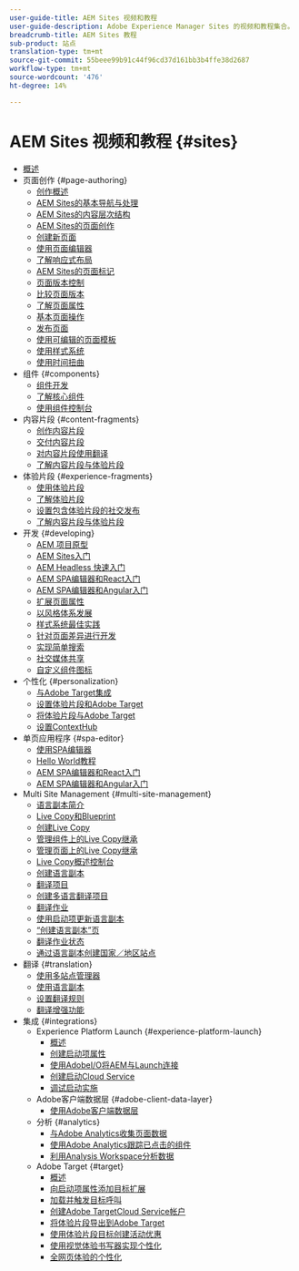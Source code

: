 ```yaml
---
user-guide-title: AEM Sites 视频和教程
user-guide-description: Adobe Experience Manager Sites 的视频和教程集合。
breadcrumb-title: AEM Sites 教程
sub-product: 站点
translation-type: tm+mt
source-git-commit: 55beee99b91c44f96cd37d161bb3b4ffe38d2687
workflow-type: tm+mt
source-wordcount: '476'
ht-degree: 14%

---
```



# AEM Sites 视频和教程 {#sites}

+ [概述](overview.md)
+ 页面创作 {#page-authoring}
   + [创作概述](page-authoring/aem-sites-authoring-overview.md)
   + [AEM Sites的基本导航与处理](page-authoring/basic-handling-sites-feature-video-use.md)
   + [AEM Sites的内容层次结构](page-authoring/content-hierarchy-feature-video-use.md)
   + [AEM Sites的页面创作](page-authoring/page-authoring-overview-feature-video-use.md)
   + [创建新页面](page-authoring/creating-page-feature-video-use.md)
   + [使用页面编辑器](page-authoring/page-editor-feature-video-use.md)
   + [了解响应式布局](page-authoring/responsive-layout-feature-video-understand.md)
   + [AEM Sites的页面标记](page-authoring/page-tagging-feature-video-use.md)
   + [页面版本控制](page-authoring/page-versioning-feature-video-use.md)
   + [比较页面版本](page-authoring/page-diff-feature-video-use.md)
   + [了解页面属性](page-authoring/page-properties-feature-video-understand.md)
   + [基本页面操作](page-authoring/page-operations-feature-video-use.md)
   + [发布页面](page-authoring/publication-management-feature-video-use.md)
   + [使用可编辑的页面模板](page-authoring/template-editor-feature-video-use.md)
   + [使用样式系统](page-authoring/style-system-feature-video-use.md)
   + [使用时间扭曲](page-authoring/timewarp-feature-video-use.md)
+ 组件 {#components}
   + [组件开发](components/component-development.md)
   + [了解核心组件](components/core-components-feature-video-understand.md)
   + [使用组件控制台](components/components-console-feature-video-use.md)
+ 内容片段 {#content-fragments}
   + [创作内容片段](content-fragments/content-fragments-feature-video-use.md)
   + [交付内容片段](content-fragments/content-fragments-delivery-feature-video-use.md)
   + [对内容片段使用翻译](content-fragments/content-fragments-translation-feature-video-use.md)
   + [了解内容片段与体验片段](content-fragments/understand-content-fragments-and-experience-fragments.md)
+ 体验片段 {#experience-fragments}
   + [使用体验片段](experience-fragments/experience-fragments-feature-video-use.md)
   + [了解体验片段](experience-fragments/experience-fragments-feature-video-understand.md)
   + [设置包含体验片段的社交发布](experience-fragments/experience-fragments-social-technical-video-setup.md)
   + [了解内容片段与体验片段](https://docs.adobe.com/content/help/en/experience-manager-learn/sites/content-fragments/understand-content-fragments-and-experience-fragments.html)
+ 开发 {#developing}
   + [AEM 项目原型](developing/aem-project-archetype.md)
   + [AEM Sites入门](https://docs.adobe.com/content/help/en/experience-manager-learn/getting-started-wknd-tutorial-develop/overview.html)
   + [AEM Headless 快速入门](https://docs.adobe.com/content/help/en/experience-manager-learn/getting-started-with-aem-headless/overview.html)
   + [AEM SPA编辑器和React入门](https://docs.adobe.com/content/help/en/experience-manager-learn/spa-react-tutorial/overview.html)
   + [AEM SPA编辑器和Angular入门](https://docs.adobe.com/content/help/en/experience-manager-learn/spa-angular-tutorial/overview.html)
   + [扩展页面属性](developing/page-properties-technical-video-develop.md)
   + [以风格体系发展](developing/style-system-technical-video-understand.md)
   + [样式系统最佳实践](developing/style-organization-style-system-understand-article.md)
   + [针对页面差异进行开发](developing/page-diff-technical-video-develop.md)
   + [实现简单搜索](developing/search-tutorial-develop.md)
   + [社交媒体共享](developing/social-media-sharing-technical-video-use.md)
   + [自定义组件图标](developing/component-icons-technical-video-develop.md)
+ 个性化 {#personalization}
   + [与Adobe Target集成](https://helpx.adobe.com/marketing-cloud/how-to/aem-target.html)
   + [设置体验片段和Adobe Target](personalization/experience-fragment-target-technical-video-setup.md)
   + [将体验片段与Adobe Target](personalization/experience-fragment-target-offer-feature-video-use.md)
   + [设置ContextHub](personalization/context-hub-technical-video-setup.md)
+ 单页应用程序 {#spa-editor}
   + [使用SPA编辑器](spa-editor/spa-editor-framework-feature-video-use.md)
   + [Hello World教程](spa-editor/spa-editor-helloworld-tutorial-use.md)
   + [AEM SPA编辑器和React入门](https://docs.adobe.com/content/help/en/experience-manager-learn/spa-react-tutorial/overview.html)
   + [AEM SPA编辑器和Angular入门](https://docs.adobe.com/content/help/en/experience-manager-learn/spa-angular-tutorial/overview.html)
+ Multi Site Management {#multi-site-management}
   + [语言副本简介](./multi-site-management/language-copy-overview.md)
   + [Live Copy和Blueprint](./multi-site-management/live-copy-and-blueprint.md)
   + [创建Live Copy](./multi-site-management/create-live-copy.md)
   + [管理组件上的Live Copy继承](./multi-site-management/manage-component-inheritance-live-copy.md)
   + [管理页面上的Live Copy继承](./multi-site-management/manage-page-inheritance-live-copy.md)
   + [Live Copy概述控制台](./multi-site-management/live-copy-overview-console.md)
   + [创建语言副本](./multi-site-management/create-language-copy.md)
   + [翻译项目](./multi-site-management/manage-translation-projects.md)
   + [创建多语言翻译项目](./multi-site-management/create-multinational-translational-project.md)
   + [翻译作业](./multi-site-management/create-translation-job.md)
   + [使用启动项更新语言副本](./multi-site-management/updating-language-copy.md)
   + [“创建语言副本”页](./multi-site-management/create-new-page-language-copy.md)
   + [翻译作业状态](./multi-site-management/translation-job-status.md)
   + [通过语言副本创建国家／地区站点](./multi-site-management/create-new-site.md)
+ 翻译 {#translation}
   + [使用多站点管理器](translation/multi-site-manager-feature-video-use.md)
   + [使用语言副本](translation/language-copy-feature-video-use.md)
   + [设置翻译规则](translation/translation-rules-editor-technical-video-setup.md)
   + [翻译增强功能](translation/translation-enhancements-feature-video-use.md)
+ 集成 {#integrations}
   + Experience Platform Launch {#experience-platform-launch}
      + [概述](integrations/experience-platform-launch/overview.md)
      + [创建启动项属性](integrations/experience-platform-launch/create-launch-property.md)
      + [使用AdobeI/O将AEM与Launch连接](integrations/experience-platform-launch/connect-aem-launch-adobe-io.md)
      + [创建启动Cloud Service](integrations/experience-platform-launch/create-launch-cloud-service.md)
      + [调试启动实施](integrations/experience-platform-launch/debug-launch-implementation.md)
   + Adobe客户端数据层 {#adobe-client-data-layer}
      + [使用Adobe客户端数据层](integrations/adobe-client-data-layer/data-layer-overview.md)
   + 分析 {#analytics}
      + [与Adobe Analytics收集页面数据](integrations/analytics/collect-data-analytics.md)
      + [使用Adobe Analytics跟踪已点击的组件](integrations/analytics/track-clicked-component.md)
      + [利用Analysis Workspace分析数据](integrations/analytics/create-analytics-workspace.md)
   + Adobe Target {#target}
      + [概述](integrations/adobe-target/overview.md)
      + [向启动项属性添加目标扩展](integrations/adobe-target/add-target-launch-extension.md)
      + [加载并触发目标呼叫](integrations/adobe-target/load-and-fire-target.md)
      + [创建Adobe TargetCloud Service帐户](integrations/adobe-target/setup-aem-target-cloud-service.md)
      + [将体验片段导出到Adobe Target](integrations/adobe-target/export-experience-fragment-target.md)
      + [使用体验片段目标创建活动优惠](integrations/adobe-target/create-target-activity.md)
      + [使用视觉体验书写器实现个性化](integrations/adobe-target/personalization-using-vec.md)
      + [全网页体验的个性化](integrations/adobe-target/personalization-web-page.md)
